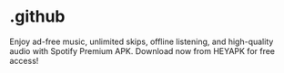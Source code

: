 # .github
Enjoy ad-free music, unlimited skips, offline listening, and high-quality audio with Spotify Premium APK. Download now from HEYAPK for free access!
